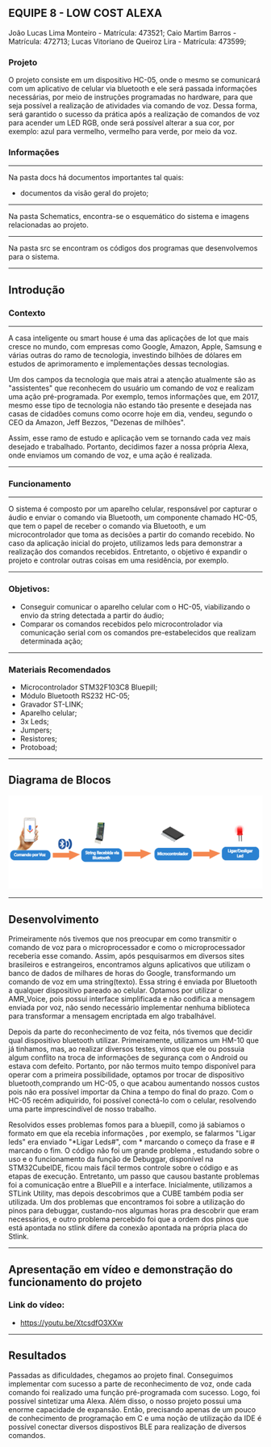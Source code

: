 ## EQUIPE 8 - LOW COST ALEXA
João Lucas Lima Monteiro - Matrícula: 473521;
Caio Martim Barros - Matrícula: 472713;
Lucas Vitoriano de Queiroz Lira - Matrícula: 473599;

### Projeto
O projeto consiste em um dispositivo HC-05, onde o mesmo se comunicará com um aplicativo de celular via bluetooth e ele será passada informações necessárias, por meio de instruções programadas no hardware, para que seja possível a realização de atividades via comando de voz. Dessa forma, será garantido o sucesso da prática após a realização de comandos de voz para acender um LED RGB, onde será possível alterar a sua cor, por exemplo: azul para vermelho, vermelho para verde, por meio da voz.

### Informações

___________________________________________________

Na pasta docs há documentos importantes tal quais:
 * documentos da visão geral do projeto;
 
___________________________________________________

Na pasta Schematics, encontra-se o esquemático do sistema e imagens relacionadas ao projeto.
___________________________________________________

Na pasta src se encontram os códigos dos programas que desenvolvemos para o sistema.

___________________________________________________

## Introdução
### Contexto
___________________________________________________

A casa inteligente ou smart house é uma das aplicações de Iot que mais cresce no mundo, com empresas como Google, Amazon, Apple, Samsung e várias outras do ramo de tecnologia, investindo bilhões de dólares em estudos de aprimoramento e implementações dessas tecnologias.

Um dos campos da tecnologia que mais atrai a atenção atualmente são as "assistentes" que reconhecem do usuário um comando de voz e realizam uma ação pré-programada. Por exemplo, temos informações que, em 2017, mesmo esse tipo de tecnologia não estando tão presente e desejada nas casas de cidadões comuns como ocorre hoje em dia, vendeu, segundo o CEO da Amazon, Jeff Bezzos, "Dezenas de milhões".

Assim, esse ramo de estudo e aplicação vem se tornando cada vez mais desejado e trabalhado. Portanto, decidimos fazer a nossa própria Alexa, onde enviamos um comando de voz, e uma ação é realizada. 

 
___________________________________________________

### Funcionamento
___________________________________________________

O sistema é composto por um aparelho celular, responsável por capturar o áudio e enviar o comando via Bluetooth, um componente chamado HC-05, que tem o papel de receber o comando via Bluetooth, e um microcontrolador que toma as decisões a partir do comando recebido. No caso da aplicação inicial do projeto, utilizamos leds para demonstrar a realização dos comandos recebidos. Entretanto, o objetivo é expandir o projeto e controlar outras coisas em uma residência, por exemplo.
 
___________________________________________________
### Objetivos:
 * Conseguir comunicar o aparelho celular com o HC-05, viabilizando o envio da string detectada a partir do áudio;
 * Comparar os comandos recebidos pelo microcontrolador via comunicação serial com os comandos pre-estabelecidos que realizam determinada ação;
___________________________________________________
### Materiais Recomendados
 * Microcontrolador STM32F103C8 Bluepill;
 * Módulo Bluetooth RS232 HC-05;
 * Gravador ST-LINK;
 * Aparelho celular;
 * 3x Leds;
 * Jumpers;
 * Resistores;
 * Protoboad;
___________________________________________________
## Diagrama de Blocos
![alt text](https://github.com/Lucasvitoriano25/A-low-cost-alexa/blob/master/Schematics/Diagrama-de-Blocos.png)
___________________________________________________
## Desenvolvimento
Primeiramente nós tivemos que nos preocupar em como transmitir o comando de voz para o microprocessador e como o microprocessador receberia esse comando. Assim, após pesquisarmos em diversos sites brasileiros e estrangeiros, encontramos alguns aplicativos que utilizam o banco de dados de milhares de horas do Google, transformando um comando de voz em uma string(texto). Essa string é enviada por Bluetooth a qualquer dispositivo pareado ao celular. Optamos por utilizar o AMR_Voice, pois possui interface simplificada e não codifica a mensagem enviada por voz, não sendo necessário implementar nenhuma biblioteca para transformar a mensagem encriptada em algo trabalhável.

Depois da parte do reconhecimento de voz feita, nós tivemos que decidir qual dispositivo bluetooth utilizar. Primeiramente, utilizamos um HM-10 que já tinhamos, mas, ao realizar diversos testes, vimos que ele ou possuia algum conflito na troca de informações de segurança com o Android ou estava com defeito. Portanto, por não termos muito tempo disponível para operar com a primeira possibilidade, optamos por trocar de dispositivo bluetooth,comprando um HC-05, o que acabou aumentando nossos custos pois não era possível importar da China a tempo do final do prazo. Com o HC-05 recém adiquirido, foi possível conectá-lo  com o celular, resolvendo uma parte imprescindível de nosso trabalho.

Resolvidos esses problemas fomos para a bluepill, como já sabiamos o formato em que ela recebia informações , por exemplo, se falarmos "Ligar leds" era enviado "\*Ligar Leds#", com \* marcando o começo da frase e # marcando o fim. O código não foi um grande problema , estudando sobre o uso e o funcionamento da função de Debuggar, disponível na STM32CubeIDE, ficou mais fácil termos controle sobre o código e as etapas de execução. Entretanto, um passo que causou bastante problemas foi a comunicação entre a BluePill e a interface. Inicialmente, utilizamos a STLink Utility, mas depois descobrimos que a CUBE também podia ser utilizada. Um dos problemas que encontramos foi sobre a utilização do pinos para debuggar, custando-nos algumas horas pra descobrir que eram necessários, e outro problema percebido foi que a ordem dos pinos que está apontada no stlink difere da conexão apontada na própria placa do Stlink.
___________________________________________________
## Apresentação em vídeo e demonstração do funcionamento do projeto
### Link do vídeo:
 * https://youtu.be/XtcsdfO3XXw
___________________________________________________
## Resultados
Passadas as dificuldades, chegamos ao projeto final. Conseguimos implementar com sucesso a parte de reconhecimento de voz, onde cada comando foi realizado uma função pré-programada com sucesso. Logo, foi possível sintetizar uma Alexa. Além disso, o nosso projeto possui uma enorme capacidade de expansão. Então, precisando apenas de um pouco de conhecimento de programação em C e uma noção de utilização da IDE é possível conectar diversos dispostivos BLE para realização de diversos comandos.


